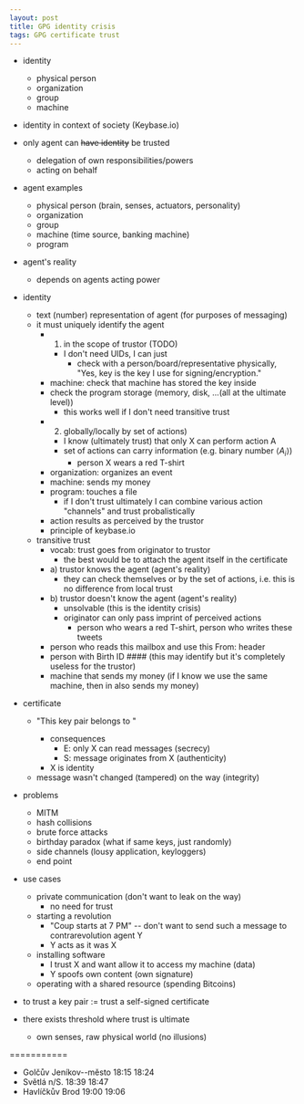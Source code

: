 ```yaml
---
layout: post
title: GPG identity crisis
tags: GPG certificate trust
---
```


- identity
  - physical person
  - organization
  - group
  - machine

- identity in context of society (Keybase.io)
- only agent can <del>have identity</del> be trusted
  - delegation of own responsibilities/powers
  - acting on behalf
- agent examples
  - physical person (brain, senses, actuators, personality)
  - organization
  - group
  - machine (time source, banking machine)
  - program
- agent's reality
  - depends on agents acting power

- identity
  - text (number) representation of agent (for purposes of messaging)
  - it must uniquely identify the agent
    - 1) in the scope of trustor (TODO)
      - I don't need UIDs, I can just 
        - check with a person/board/representative physically, "Yes, key <whole key> is the key I use for signing/encryption."
	- machine: check that machine has stored the key inside
	- check the program storage (memory, disk, ...(all at the ultimate level))
      - this works well if I don't need transitive trust
    - 2) globally/locally by set of actions)
      - I know (ultimately trust) that only X can perform action A
      - set of actions can carry information (e.g. binary number $\langle A_i \rangle$)
        - person X wears a red T-shirt 
	- organization: organizes an event
	- machine: sends my money
	- program: touches a file
      - if I don't trust ultimately I can combine various action "channels" and
	trust probalistically
	- action results as perceived by the trustor
	- principle of keybase.io
  - transitive trust
    - vocab: trust goes from originator to trustor
      - the best would be to attach the agent itself in the certificate
    - a) trustor knows the agent (agent's reality)
      - they can check themselves or by the set of actions, i.e. this is no difference from local trust
    - b) trustor doesn't know the agent (agent's reality)
      - unsolvable (this is the identity crisis)
      - originator can only pass imprint of perceived actions 
        - person who wears a red T-shirt, person who writes these tweets
	- person who reads this mailbox and use this From: header
	- person with Birth ID #### (this may identify but it's completely useless for the trustor)
	- machine that sends my money (if I know we use the same machine, then in also sends my money)



- certificate
  - "This key pair belongs to <X>"
    - consequences
      - E: only X can read messages (secrecy)
      - S: message originates from X (authenticity)
    - X is identity
  - message wasn't changed (tampered) on the way (integrity)
- problems
  - MITM
  - hash collisions
  - brute force attacks
  - birthday paradox (what if same keys, just randomly)
  - side channels (lousy application, keyloggers)
  - end point
- use cases
  - private communication (don't want to leak on the way)
    - no need for trust
  - starting a revolution
    - "Coup starts at 7 PM" -- don't want to send such a message to
      contrarevolution agent Y
    - Y acts as it was X
  - installing software
    - I trust X and want allow it to access my machine (data)
    - Y spoofs own content (own signature)
  - operating with a shared resource (spending Bitcoins)

- to trust a key pair := trust a self-signed certificate
- there exists threshold where trust is ultimate
  - own senses, raw physical world (no illusions)

===========

- Golčův Jeníkov--město		18:15	18:24
- Světlá n/S. 			18:39	18:47
- Havlíčkův Brod		19:00	19:06
